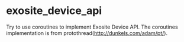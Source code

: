 # exosite_device_api

Try to use coroutines to implement Exosite Device API.
The coroutines implementation is from protothread(http://dunkels.com/adam/pt/).
